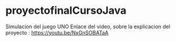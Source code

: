 # proyectofinalCursoJava
Simulacion del juego UNO
Enlace del video, sobre la explicacion del proyecto : https://youtu.be/NxGnSOBATaA

